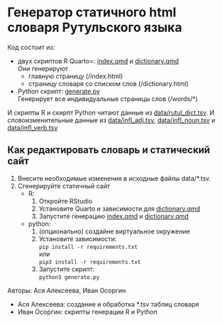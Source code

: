 # Генератор статичного html словаря Рутульского языка

Код состоит из:
- двух скриптов R Quarto=: [index.qmd](index.qmd) и [dictionary.qmd](dictionary.qmd)  
Они генерируют
    - главную страницу (/index.html)
    - страницу словаря со списком слов (/dictionary.html)
- Python скрипт: [generate.py](generate.py)  
Генерирует все индивидуальные страницы слов (/words/*)

И скрипты R и скирпт Python читают данные из [data/rutul_dict.tsv](data/rutul_dict.tsv). И словоизменительные данные из [data/infl_adj.tsv](data/infl_adj.tsv), [data/infl_noun.tsv](data/infl_noun.tsv) и [data/infl_verb.tsv](data/infl_verb.tsv)

## Как редактировать словарь и статический сайт
1. Внесите необходимые изменения в исходные файлы data/*.tsv.
2. Сгенерируйте статичный сайт
    - R:
        1. Откройте RStudio
        2. Установите Quarto и зависимости для [dictionary.qmd](dictionary.qmd)
        3. Запустите генерацию [index.qmd](index.qmd) и [dictionary.qmd](dictionary.qmd)
    - python:
        1. (опционально) создайне виртуальное окружение
        2. Установите зависимости:   
        `pip install -r requirements.txt`  
        или  
        `pip3 install -r requirements.txt`
        3. Запустите скрипт:  
        `python3 generate.py`  

Авторы: Ася Алексеева, Иван Осоргин

- Ася Алексеева: создание и обработка *.tsv таблиц словаря
- Иван Осоргин: скрипты генерации R и Python